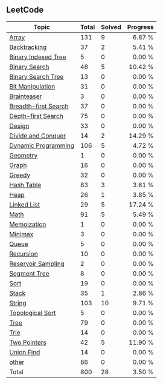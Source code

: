 
## LeetCode

|Topic|Total|Solved|Progress|
|-----|-----|------|--------:|
|[Array](./topics/Array.md)|131|9| 6.87 %|
|[Backtracking](./topics/Backtracking.md)|37|2| 5.41 %|
|[Binary Indexed Tree](./topics/Binary%20Indexed%20Tree.md)|5|0| 0.00 %|
|[Binary Search](./topics/Binary%20Search.md)|48|5|10.42 %|
|[Binary Search Tree](./topics/Binary%20Search%20Tree.md)|13|0| 0.00 %|
|[Bit Manipulation](./topics/Bit%20Manipulation.md)|31|0| 0.00 %|
|[Brainteaser](./topics/Brainteaser.md)|3|0| 0.00 %|
|[Breadth-first Search](./topics/Breadth-first%20Search.md)|37|0| 0.00 %|
|[Depth-first Search](./topics/Depth-first%20Search.md)|75|0| 0.00 %|
|[Design](./topics/Design.md)|33|0| 0.00 %|
|[Divide and Conquer](./topics/Divide%20and%20Conquer.md)|14|2|14.29 %|
|[Dynamic Programming](./topics/Dynamic%20Programming.md)|106|5| 4.72 %|
|[Geometry](./topics/Geometry.md)|1|0| 0.00 %|
|[Graph](./topics/Graph.md)|16|0| 0.00 %|
|[Greedy](./topics/Greedy.md)|32|0| 0.00 %|
|[Hash Table](./topics/Hash%20Table.md)|83|3| 3.61 %|
|[Heap](./topics/Heap.md)|26|1| 3.85 %|
|[Linked List](./topics/Linked%20List.md)|29|5|17.24 %|
|[Math](./topics/Math.md)|91|5| 5.49 %|
|[Memoization](./topics/Memoization.md)|1|0| 0.00 %|
|[Minimax](./topics/Minimax.md)|3|0| 0.00 %|
|[Queue](./topics/Queue.md)|5|0| 0.00 %|
|[Recursion](./topics/Recursion.md)|10|0| 0.00 %|
|[Reservoir Sampling](./topics/Reservoir%20Sampling.md)|2|0| 0.00 %|
|[Segment Tree](./topics/Segment%20Tree.md)|8|0| 0.00 %|
|[Sort](./topics/Sort.md)|19|0| 0.00 %|
|[Stack](./topics/Stack.md)|35|1| 2.86 %|
|[String](./topics/String.md)|103|10| 9.71 %|
|[Topological Sort](./topics/Topological%20Sort.md)|5|0| 0.00 %|
|[Tree](./topics/Tree.md)|79|0| 0.00 %|
|[Trie](./topics/Trie.md)|14|0| 0.00 %|
|[Two Pointers](./topics/Two%20Pointers.md)|42|5|11.90 %|
|[Union Find](./topics/Union%20Find.md)|14|0| 0.00 %|
|[other](./topics/other.md)|86|0| 0.00 %|
|Total|800|28|3.50 %|
